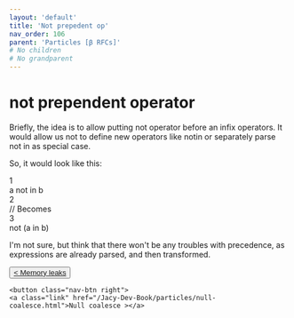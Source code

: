 ```yaml
---
layout: 'default'
title: 'Not prepedent op'
nav_order: 106
parent: 'Particles [β RFCs]'
# No children
# No grandparent
---
```


# <span class="inline-code highlight-jc hljs"><span class="hljs-operator">not</span></span> prependent operator

Briefly, the idea is to allow putting <span class="inline-code highlight-jc hljs"><span class="hljs-operator">not</span></span> operator before an infix operators.
It would allow us not to define new operators like <span class="inline-code highlight-jc hljs"><span class="hljs-operator">not</span><span class="hljs-keyword">in</span></span> or separately parse <span class="inline-code highlight-jc hljs"><span class="hljs-operator">not</span> <span class="hljs-keyword">in</span></span> as special case.

So, it would look like this:

<div class="code-fence highlight-jc hljs">
            <div class="line-num" data-line-num="1">1</div><div class="line">a <span class="hljs-operator">not</span> <span class="hljs-keyword">in</span> b</div><div class="line-num" data-line-num="2">2</div><div class="line"><span class="hljs-comment">// Becomes</span></div><div class="line-num" data-line-num="3">3</div><div class="line"><span class="hljs-operator">not</span> (a <span class="hljs-keyword">in</span> b)</div>
        </div>

I'm not sure, but think that there won't be any troubles with precedence, as expressions are already parsed, and then transformed.
<div class="nav-btn-block">
    <button class="nav-btn left">
    <a class="link" href="/Jacy-Dev-Book/particles/memory-leaks.html">< Memory leaks</a>
</button>

    <button class="nav-btn right">
    <a class="link" href="/Jacy-Dev-Book/particles/null-coalesce.html">Null coalesce ></a>
</button>

</div>
